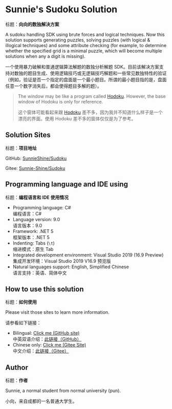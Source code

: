 # Sunnie's Sudoku Solution

标题：**向向的数独解决方案**

A sudoku handling SDK using brute forces and logical techniques. Now this solution supports generating puzzles, solving puzzles (with logical & illogical techniques) and some attribute checking (for example, to determine whether the specified grid is a minimal puzzle, which will become multiple solutions when any a digit is missing).

一个使用暴力破解和普通逻辑算法解题的数独分析解题 SDK。目前该解决方案支持对数独的题目生成、使用逻辑技巧或无逻辑技巧解题和一些常见数独特性的验证（例如，验证是否一个指定的盘面是一个最小题目。所谓的最小题目指的是，盘面任意一个数字消失后，都会使得题目多解的题）。

> The window may be like a program called [Hodoku](http://hodoku.sourceforge.net/en/index.php). However, the base window of Hodoku is only for reference.
>
> 这个窗体可能看起来跟 [Hodoku](http://hodoku.sourceforge.net/en/index.php) 差不多，因为我并不知道什么样子是一个漂亮的界面。使用 Hodoku 差不多的窗体仅仅是为了参考。



## Solution Sites

标题：**项目地址**

GitHub: [SunnieShine/Sudoku](https://github.com/SunnieShine/Sudoku)

Gitee: [Sunnie-Shine/Sudoku](https://gitee.com/Sunnie-Shine/Sudoku)



## Programming language and IDE using

标题：**编程语言和 IDE 使用情况**

* Programming language: C#<br/>编程语言：C#
* Language version: 9.0<br/>语言版本：9.0
* Framework: .NET 5<br/>框架版本：.NET 5
* Indenting: Tabs (`\t`)<br/>缩进模式：原生 Tab
* Integrated development environment: Visual Studio 2019 (16.9 Preview)<br/>集成开发环境：Visual Studio 2019 V16.9 预览版
* Natural languages support: English, Simplified Chinese<br/>语言支持：英语、简体中文



## How to use this solution

标题：**如何使用**

Please visit those sites to learn more information.

请参看如下链接：

* Bilingual: [Click me (GitHub site)](https://github.com/SunnieShine/Sudoku/issues/83)<br/>中英双语介绍：[此链接（GitHub）](https://github.com/SunnieShine/Sudoku/issues/83)
* Chinese only: [Click me (Gitee Site)](https://gitee.com/Sunnie-Shine/Sudoku/wikis/%E5%A6%82%E4%BD%95%E5%90%AF%E5%8A%A8%E5%92%8C%E8%B0%83%E8%AF%95%E9%A1%B9%E7%9B%AE?sort_id=3330593)<br/>中文介绍：[此链接（Gitee）](https://gitee.com/Sunnie-Shine/Sudoku/wikis/%E5%A6%82%E4%BD%95%E5%90%AF%E5%8A%A8%E5%92%8C%E8%B0%83%E8%AF%95%E9%A1%B9%E7%9B%AE?sort_id=3330593)



## Author

标题：**作者**

Sunnie, a normal student from normal university (pun).

小向，来自成都的一名普通大学生。

